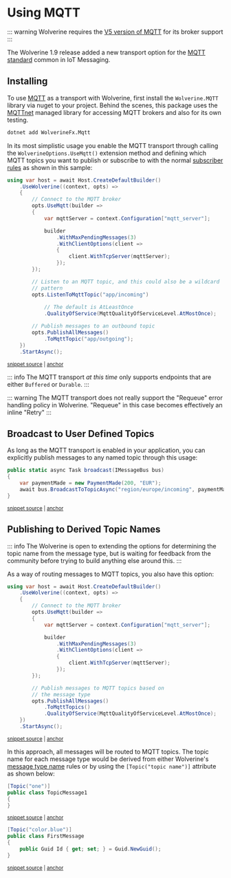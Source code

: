 # Using MQTT

::: warning
Wolverine requires the [V5 version of MQTT](https://docs.oasis-open.org/mqtt/mqtt/v5.0/mqtt-v5.0.html) for its broker support
:::

The Wolverine 1.9 release added a new transport option for the [MQTT standard](https://mqtt.org/) common in IoT Messaging.

## Installing

To use [MQTT](https://mqtt.org/) as a transport with Wolverine, first install the `Wolverine.MQTT` library via nuget to your project. Behind the scenes, this package uses the [MQTTnet](https://github.com/dotnet/MQTTnet) managed library for accessing MQTT brokers and also for its own testing.

```bash
dotnet add WolverineFx.Mqtt
```

In its most simplistic usage you enable the MQTT transport through calling the `WolverineOptions.UseMqtt()` extension method
and defining which MQTT topics you want to publish or subscribe to with the normal [subscriber rules](/guide/messaging/subscriptions) as 
shown in this sample:

<!-- snippet: sample_using_mqtt -->
<a id='snippet-sample_using_mqtt'></a>
```cs
using var host = await Host.CreateDefaultBuilder()
    .UseWolverine((context, opts) =>
    {
        // Connect to the MQTT broker
        opts.UseMqtt(builder =>
        {
            var mqttServer = context.Configuration["mqtt_server"];

            builder
                .WithMaxPendingMessages(3)
                .WithClientOptions(client =>
                {
                    client.WithTcpServer(mqttServer);
                });
        });

        // Listen to an MQTT topic, and this could also be a wildcard
        // pattern
        opts.ListenToMqttTopic("app/incoming")
            
            // The default is AtLeastOnce
            .QualityOfService(MqttQualityOfServiceLevel.AtMostOnce);

        // Publish messages to an outbound topic
        opts.PublishAllMessages()
            .ToMqttTopic("app/outgoing");
    })
    .StartAsync();
```
<sup><a href='https://github.com/JasperFx/wolverine/blob/main/src/Transports/MQTT/Wolverine.MQTT.Tests/Samples.cs#L10-L42' title='Snippet source file'>snippet source</a> | <a href='#snippet-sample_using_mqtt' title='Start of snippet'>anchor</a></sup>
<!-- endSnippet -->

::: info
The MQTT transport *at this time* only supports endpoints that are either `Buffered` or `Durable`. 
:::

::: warning
The MQTT transport does not really support the "Requeue" error handling policy in Wolverine. "Requeue" in this case becomes
effectively an inline "Retry"
:::

## Broadcast to User Defined Topics

As long as the MQTT transport is enabled in your application, you can explicitly publish messages to any named topic
through this usage:

<!-- snippet: sample_broadcast_to_mqtt -->
<a id='snippet-sample_broadcast_to_mqtt'></a>
```cs
public static async Task broadcast(IMessageBus bus)
{
    var paymentMade = new PaymentMade(200, "EUR");
    await bus.BroadcastToTopicAsync("region/europe/incoming", paymentMade);
}
```
<sup><a href='https://github.com/JasperFx/wolverine/blob/main/src/Transports/MQTT/Wolverine.MQTT.Tests/Samples.cs#L77-L85' title='Snippet source file'>snippet source</a> | <a href='#snippet-sample_broadcast_to_mqtt' title='Start of snippet'>anchor</a></sup>
<!-- endSnippet -->

## Publishing to Derived Topic Names

::: info
The Wolverine is open to extending the options for determining the topic name from the message type,
but is waiting for feedback from the community before trying to build anything else around this.
:::

As a way of routing messages to MQTT topics, you also have this option:

<!-- snippet: sample_stream_events_to_mqtt_topics -->
<a id='snippet-sample_stream_events_to_mqtt_topics'></a>
```cs
using var host = await Host.CreateDefaultBuilder()
    .UseWolverine((context, opts) =>
    {
        // Connect to the MQTT broker
        opts.UseMqtt(builder =>
        {
            var mqttServer = context.Configuration["mqtt_server"];

            builder
                .WithMaxPendingMessages(3)
                .WithClientOptions(client =>
                {
                    client.WithTcpServer(mqttServer);
                });
        });

        // Publish messages to MQTT topics based on
        // the message type
        opts.PublishAllMessages()
            .ToMqttTopics()
            .QualityOfService(MqttQualityOfServiceLevel.AtMostOnce);
    })
    .StartAsync();
```
<sup><a href='https://github.com/JasperFx/wolverine/blob/main/src/Transports/MQTT/Wolverine.MQTT.Tests/Samples.cs#L48-L74' title='Snippet source file'>snippet source</a> | <a href='#snippet-sample_stream_events_to_mqtt_topics' title='Start of snippet'>anchor</a></sup>
<!-- endSnippet -->

In this approach, all messages will be routed to MQTT topics. The topic name for each message type
would be derived from either Wolverine's [message type name](/guide/messages.html#message-type-name-or-alias) rules
or by using the `[Topic("topic name")]` attribute as shown below:

<!-- snippet: sample_using_Topic_attribute -->
<a id='snippet-sample_using_topic_attribute'></a>
```cs
[Topic("one")]
public class TopicMessage1
{
}
```
<sup><a href='https://github.com/JasperFx/wolverine/blob/main/src/Testing/CoreTests/Configuration/TopicRoutingTester.cs#L8-L15' title='Snippet source file'>snippet source</a> | <a href='#snippet-sample_using_topic_attribute' title='Start of snippet'>anchor</a></sup>
<a id='snippet-sample_using_topic_attribute-1'></a>
```cs
[Topic("color.blue")]
public class FirstMessage
{
    public Guid Id { get; set; } = Guid.NewGuid();
}
```
<sup><a href='https://github.com/JasperFx/wolverine/blob/main/src/Transports/RabbitMQ/Wolverine.RabbitMQ.Tests/send_by_topics.cs#L150-L158' title='Snippet source file'>snippet source</a> | <a href='#snippet-sample_using_topic_attribute-1' title='Start of snippet'>anchor</a></sup>
<!-- endSnippet -->





